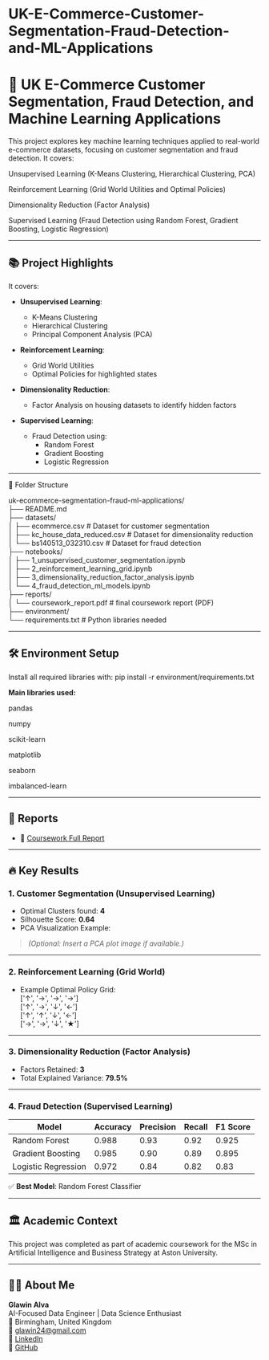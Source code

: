 # UK-E-Commerce-Customer-Segmentation-Fraud-Detection-and-ML-Applications
# 📜 UK E-Commerce Customer Segmentation, Fraud Detection, and Machine Learning Applications

This project explores key machine learning techniques applied to real-world e-commerce datasets, focusing on customer segmentation and fraud detection.
It covers:

Unsupervised Learning (K-Means Clustering, Hierarchical Clustering, PCA)

Reinforcement Learning (Grid World Utilities and Optimal Policies)

Dimensionality Reduction (Factor Analysis)

Supervised Learning (Fraud Detection using Random Forest, Gradient Boosting, Logistic Regression)

---

## 📚 Project Highlights

It covers:

- **Unsupervised Learning**:  
  - K-Means Clustering
  - Hierarchical Clustering
  - Principal Component Analysis (PCA)

- **Reinforcement Learning**:  
  - Grid World Utilities
  - Optimal Policies for highlighted states

- **Dimensionality Reduction**:  
  - Factor Analysis on housing datasets to identify hidden factors

- **Supervised Learning**:  
  - Fraud Detection using:
    - Random Forest
    - Gradient Boosting
    - Logistic Regression

---

📂 Folder Structure

uk-ecommerce-segmentation-fraud-ml-applications/  
├── README.md  
├── datasets/  
│   ├── ecommerce.csv                       # Dataset for customer segmentation   
│   ├── kc_house_data_reduced.csv           # Dataset for dimensionality reduction  
│   └── bs140513_032310.csv                 # Dataset for fraud detection  
├── notebooks/  
│   ├── 1_unsupervised_customer_segmentation.ipynb  
│   ├── 2_reinforcement_learning_grid.ipynb  
│   ├── 3_dimensionality_reduction_factor_analysis.ipynb  
│   └── 4_fraud_detection_ml_models.ipynb  
├── reports/  
│   └── coursework_report.pdf               # final coursework report (PDF)  
├── environment/  
    └── requirements.txt                    # Python libraries needed  



 ---
 
## 🛠️ Environment Setup
Install all required libraries with:
pip install -r environment/requirements.txt

**Main libraries used:**

pandas

numpy

scikit-learn

matplotlib

seaborn

imbalanced-learn

---

## 📜 Reports

- 📄 [Coursework Full Report](reports/coursework_report.pdf)

---

## 🔥 Key Results

### 1. Customer Segmentation (Unsupervised Learning)

- Optimal Clusters found: **4**
- Silhouette Score: **0.64**
- PCA Visualization Example:

> _(Optional: Insert a PCA plot image if available.)_

---

### 2. Reinforcement Learning (Grid World)

- Example Optimal Policy Grid:  
['↑', '→', '→', '→']  
['↑', '→', '↓', '←']  
['↑', '↑', '↓', '←']  
['→', '→', '↓', '★']  

---

### 3. Dimensionality Reduction (Factor Analysis)

- Factors Retained: **3**
- Total Explained Variance: **79.5%**

---

### 4. Fraud Detection (Supervised Learning)

| Model                | Accuracy | Precision | Recall | F1 Score |
|----------------------|----------|-----------|--------|----------|
| Random Forest        | 0.988    | 0.93      | 0.92   | 0.925    |
| Gradient Boosting    | 0.985    | 0.90      | 0.89   | 0.895    |
| Logistic Regression  | 0.972    | 0.84      | 0.82   | 0.83     |

✅ **Best Model**: Random Forest Classifier

---

## 🏛️ Academic Context
This project was completed as part of academic coursework for the MSc in Artificial Intelligence and Business Strategy at Aston University.

---

## 👨‍💻 About Me

**Glawin Alva**  
AI-Focused Data Engineer | Data Science Enthusiast  
📍 Birmingham, United Kingdom  
📧 glawin24@gmail.com  
🔗 [LinkedIn](https://linkedin.com/in/glawin-alva-gg)  
🐙 [GitHub](https://github.com/GlawinAlva24)



